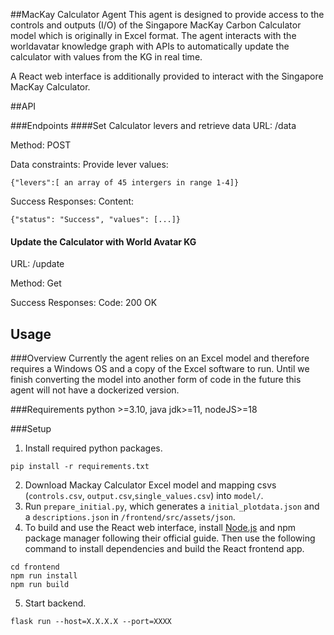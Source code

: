 ##MacKay Calculator Agent
This agent is designed to provide access to the controls and outputs (I/O) of the Singapore MacKay Carbon Calculator model which is originally in Excel format. The agent interacts with the worldavatar knowledge graph with APIs to automatically update the calculator with values from the KG in real time.

A React web interface is additionally provided to interact with the Singapore MacKay Calculator.



##API

###Endpoints
####Set Calculator levers and retrieve data
URL:  /data 

Method: POST

Data constraints: Provide lever values:

`````{"levers":[ an array of 45 intergers in range 1-4]}`````



Success Responses: Content: 

```{"status": "Success", "values": [...]}```


#### Update the Calculator with World Avatar KG
URL: /update

Method: Get

Success Responses: Code: 200 OK


##  Usage
###Overview
Currently the agent relies on an Excel model and therefore requires a Windows OS and a copy of the Excel software to run. Until we finish converting the model into another form of code in the future this agent will not have a dockerized version.

###Requirements
python >=3.10, java jdk>=11, nodeJS>=18

###Setup


1. Install required python packages.
```shell
pip install -r requirements.txt
```
2. Download Mackay Calculator Excel model and mapping csvs (```controls.csv```, ```output.csv```,```single_values.csv```) into ```model/```.
3. Run ```prepare_initial.py```, which generates a `initial_plotdata.json` and a `descriptions.json` in `/frontend/src/assets/json`.
4. To build and use the React web interface, install [Node.js](https://nodejs.org/en/download/) and npm package manager following their official guide. Then use the following command to install dependencies and build the React frontend app. 
```commandline
cd frontend
npm run install
npm run build
```

5. Start backend.
```
flask run --host=X.X.X.X --port=XXXX
```